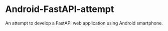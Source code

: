# Android-FastAPI-attempt
An attempt to develop a FastAPI web application using Android smartphone. 
